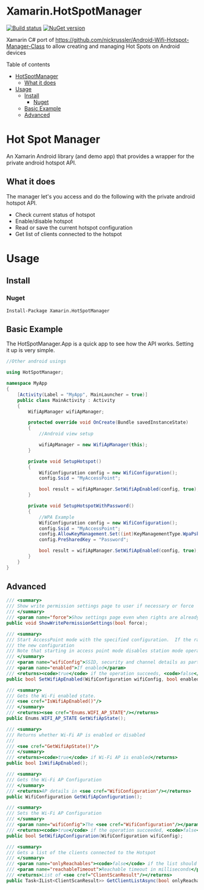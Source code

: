 # Xamarin.HotSpotManager
[![Build status](https://ci.appveyor.com/api/projects/status/9xnqpdq5grglvpq1?svg=true)](https://ci.appveyor.com/project/nwestfall/xamarin-hotspotmanager)
[![NuGet version](https://badge.fury.io/nu/Xamarin.HotSpotManager.svg)](https://badge.fury.io/nu/Xamarin.HotSpotManager)

Xamarin C# port of https://github.com/nickrussler/Android-Wifi-Hotspot-Manager-Class to allow creating and managing Hot Spots on Android devices

Table of contents
 * [HotSpotManager](#hot-spot-manager)
    * [What it does](#what-it-does)
 * [Usage](#usage)
    * [Install](#install)
        * [Nuget](#nuget)
    * [Basic Example](#basic-example)
    * [Advanced](#advanced)

Hot Spot Manager
================
An Xamarin Android library (and demo app) that provides a wrapper for the private android hotspot API.

What it does
------------
The manager let's you access and do the following with the private android hotspot API.
 * Check current status of hotspot
 * Enable/disable hotspot
 * Read or save the current hotspot configuration
 * Get list of clients connected to the hotspot

 Usage
 =====

 Install
 -------
 ### Nuget
 ```
 Install-Package Xamarin.HotSpotManager
 ```

Basic Example
-------------
The HotSpotManager.App is a quick app to see how the API works.  Setting it up is very simple.
```C#
//Other android usings

using HotSpotManager;

namespace MyApp
{
    [Activity(Label = "MyApp", MainLauncher = true)]
    public class MainActivity : Activity
    {
        WifiApManager wifiApManager;

        protected override void OnCreate(Bundle savedInstanceState)
        {
            //Android view setup

            wifiApManager = new WifiApManager(this);
        }

        private void SetupHotspot()
        {
            WifiConfiguration config = new WifiConfiguration();
            config.Ssid = "MyAccessPoint";

            bool result = wifiApManager.SetWifiApEnabled(config, true);
        }

        private void SetupHotspotWithPassword()
        {
            //WPA Example
            WifiConfiguration config = new WifiConfiguration();
            config.Ssid = "MyAccessPoint";
            config.AllowKeyManagement.Set((int)KeyManagementType.WpaPsk);
            config.PreSharedKey = "Password";

            bool result = wifiApManager.SetWifiApEnabled(config, true);
        }
    }
}
```

Advanced
--------
```C#
/// <summary>
/// Show write permission settings page to user if necessary or force
/// </summary>
/// <param name="force">Show settings page even when rights are already granted</param>
public void ShowWritePermissionSettings(bool force);

/// <summary>
/// Start AccessPoint mode with the specified configuration.  If the radio is already running in AP mode, update
/// the new configuration
/// Note that starting in access point mode disables station mode operation
/// </summary>
/// <param name="wifiConfig">SSID, security and channel details as part of <see cref="WifiConfiguration"/></param>
/// <param name="enabled">If enabled</param>
/// <returns><code>true</code> if the operation succeeds, <code>false</code> otherwise</returns>
public bool SetWifiApEnabled(WifiConfiguration wifiConfig, bool enabled);

/// <summary>
/// Gets the Wi-Fi enabled state.
/// <see cref="IsWifiApEnabled()"/>
/// </summary>
/// <returns><see cref="Enums.WIFI_AP_STATE"/></returns>
public Enums.WIFI_AP_STATE GetWifiApState();

/// <summary>
/// Returns whether Wi-Fi AP is enabled or disabled
/// 
/// <see cref="GetWifiApState()"/>
/// </summary>
/// <returns><code>true</code> if Wi-Fi AP is enabled</returns>
public bool IsWifiApEnabled();

/// <summary>
/// Gets the Wi-Fi AP Configuration
/// </summary>
/// <returns>AP details in <see cref="WifiConfiguration"/></returns>
public WifiConfiguration GetWifiApConfiguration();

/// <summary>
/// Sets the Wi-Fi AP Configuration
/// </summary>
/// <param name="wifiConfig">The <see cref="WifiConfiguration"/></param>
/// <returns><code>true</code> if the operation succeeded, <code>false</code> otherwise</returns>
public bool SetWifiApConfiguration(WifiConfiguration wifiConfig);

/// <summary>
/// Gets a list of the clients connected to the Hotspot
/// </summary>
/// <param name="onlyReachables"><code>false</code> if the list should contain unreachable (probably disconnected) clients, <code>true </code> otherwise</param>
/// <param name="reachableTimeout">Reachable timeout in milliseconds</param>
/// <returns>List of <see cref="ClientScanResult"/></returns>
public Task<IList<ClientScanResult>> GetClientListAsync(bool onlyReachables, int reachableTimeout = 300);
```